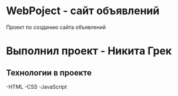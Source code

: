 # WebPoject - сайт объявлений
Проект по созданию сайта объявлений 
# Выполнил проект - Никита Грек
## Технологии в проекте
-HTML
-CSS
-JavaScript
